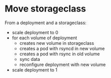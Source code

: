 # Move storageclass

From a deployment and a storageclass:
- scale deployment to 0
- for each volume of deployment
  - creates new volume in storageclass
  - creates a pod with rsyncd in new volume
  - creates a pod with rsync in old volume
  - sync data
  - reconfigure deployment with new volume
- scale deployment to 1

